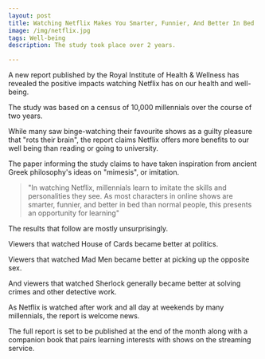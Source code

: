 ```yaml
---
layout: post
title: Watching Netflix Makes You Smarter, Funnier, And Better In Bed
image: /img/netflix.jpg
tags: Well-being
description: The study took place over 2 years.

---
```


A new report published by the Royal Institute of Health & Wellness has revealed the positive impacts watching Netflix has on our health and well-being.

The study was based on a census of 10,000 millennials over the course of two years.

While many saw binge-watching their favourite shows as a guilty pleasure that "rots their brain", the report claims Netflix offers more benefits to our well being than reading or going to university.

The paper informing the study claims to have taken inspiration from ancient Greek philosophy's ideas on "mimesis", or imitation.

 > "In watching Netflix, millennials learn to imitate the skills and personalities they see. As most characters in online shows are smarter, funnier, and better in bed than normal people, this presents an opportunity for learning"

The results that follow are mostly unsurprisingly.

Viewers that watched House of Cards became better at politics.

Viewers that watched Mad Men became better at picking up the opposite sex.

And viewers that watched Sherlock generally became better at solving crimes and other detective work.

As Netflix is watched after work and all day at weekends by many millennials, the report is welcome news.

The full report is set to be published at the end of the month along with a companion book that pairs learning interests with shows on the streaming service.
